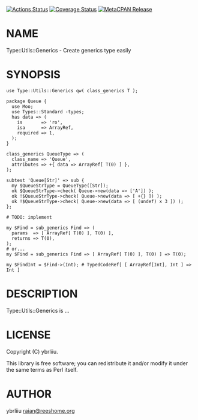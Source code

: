 [![Actions Status](https://github.com/ybrliiu/p5-Type-Utils-Generics/workflows/test/badge.svg)](https://github.com/ybrliiu/p5-Type-Utils-Generics/actions) [![Coverage Status](https://img.shields.io/coveralls/ybrliiu/p5-Type-Utils-Generics/master.svg?style=flat)](https://coveralls.io/r/ybrliiu/p5-Type-Utils-Generics?branch=master) [![MetaCPAN Release](https://badge.fury.io/pl/Type-Utils-Generics.svg)](https://metacpan.org/release/Type-Utils-Generics)
# NAME

Type::Utils::Generics - Create generics type easily

# SYNOPSIS

    use Type::Utils::Generics qw( class_generics T );
    
    package Queue {
      use Moo;
      use Types::Standard -types;
      has data => (
        is       => 'ro',
        isa      => ArrayRef,
        required => 1,
      );
    }
    
    class_generics QueueType => (
      class_name => 'Queue',
      attributes => +{ data => ArrayRef[ T(0) ] },
    );

    subtest 'Queue[Str]' => sub {
      my $QueueStrType = QueueType([Str]);
      ok $QueueStrType->check( Queue->new(data => ['A']) );
      ok !$QueueStrType->check( Queue->new(data => [ +{} ]) );
      ok !$QueueStrType->check( Queue->new(data => [ (undef) x 3 ]) );
    };

    # TODO: implement 

    my $Find = sub_generics Find => (
      params  => [ ArrayRef[ T(0) ], T(0) ],
      returns => T(0),
    );
    # or...
    my $Find = sub_generics Find => [ ArrayRef[ T(0) ], T(0) ] => T(0);

    my $FindInt = $Find->(Int); # TypedCodeRef[ [ ArrayRef[Int], Int ] => Int ]

# DESCRIPTION

Type::Utils::Generics is ...

# LICENSE

Copyright (C) ybrliiu.

This library is free software; you can redistribute it and/or modify
it under the same terms as Perl itself.

# AUTHOR

ybrliiu <raian@reeshome.org>

